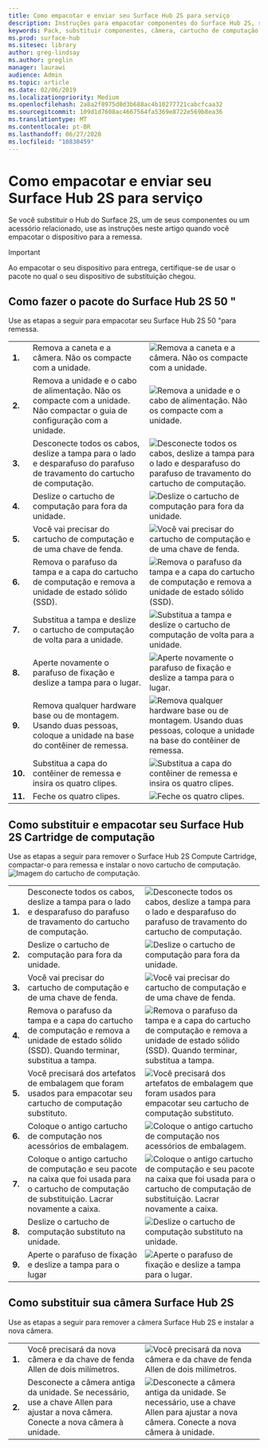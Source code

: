 ```yaml
---
title: Como empacotar e enviar seu Surface Hub 2S para serviço
description: Instruções para empacotar componentes do Surface Hub 2S, substituindo o cartucho de computação e substituindo a câmera
keywords: Pack, substituir componentes, câmera, cartucho de computação
ms.prod: surface-hub
ms.sitesec: library
author: greg-lindsay
ms.author: greglin
manager: laurawi
audience: Admin
ms.topic: article
ms.date: 02/06/2019
ms.localizationpriority: Medium
ms.openlocfilehash: 2a8a2f8975d8d3b688ac4b10277721cabcfcaa32
ms.sourcegitcommit: 109d1d7608ac4667564fa5369e8722e569b8ea36
ms.translationtype: MT
ms.contentlocale: pt-BR
ms.lasthandoff: 06/27/2020
ms.locfileid: "10830459"
---
```

# Como empacotar e enviar seu Surface Hub 2S para serviço

Se você substituir o Hub do Surface 2S, um de seus componentes ou um acessório relacionado, use as instruções neste artigo quando você empacotar o dispositivo para a remessa. 

>[!IMPORTANT]  
>Ao empacotar o seu dispositivo para entrega, certifique-se de usar o pacote no qual o seu dispositivo de substituição chegou.  

## Como fazer o pacote do Surface Hub 2S 50 "

Use as etapas a seguir para empacotar seu Surface Hub 2S 50 "para remessa.


|   |                                                                                                                                                 |       |
| - | ----------------------------------------------------------------------------------------------------------------------------------------------- | ----- |
| **1.**  | Remova a caneta e a câmera. Não os compacte com a unidade.                                                   | ![Remova a caneta e a câmera. Não os compacte com a unidade.](images/surface-hub-2s-repack-2.png) |
| **2.**  | Remova a unidade e o cabo de alimentação. Não os compacte com a unidade. Não compactar o guia de configuração com a unidade. | ![Remova a unidade e o cabo de alimentação. Não os compacte com a unidade.](images/surface-hub-2s-repack-3.png) |
| **3.**  | Desconecte todos os cabos, deslize a tampa para o lado e desparafuso do parafuso de travamento do cartucho de computação.             | ![Desconecte todos os cabos, deslize a tampa para o lado e desparafuso do parafuso de travamento do cartucho de computação.](images/surface-hub-2s-repack-5.png) |
| **4.**  | Deslize o cartucho de computação para fora da unidade.                                                                     | ![Deslize o cartucho de computação para fora da unidade.](images/surface-hub-2s-repack-6.png) |
| **5.**  | Você vai precisar do cartucho de computação e de uma chave de fenda.                                                           | ![Você vai precisar do cartucho de computação e de uma chave de fenda.](images/surface-hub-2s-repack-7.png)|
| **6.**  | Remova o parafuso da tampa e a capa do cartucho de computação e remova a unidade de estado sólido (SSD).    | ![Remova o parafuso da tampa e a capa do cartucho de computação e remova a unidade de estado sólido (SSD).](images/surface-hub-2s-repack-8.png)|
| **7.** | Substitua a tampa e deslize o cartucho de computação de volta para a unidade.                                            | ![Substitua a tampa e deslize o cartucho de computação de volta para a unidade.](images/surface-hub-2s-repack-9.png)|
| **8.**  | Aperte novamente o parafuso de fixação e deslize a tampa para o lugar.                                                      | ![Aperte novamente o parafuso de fixação e deslize a tampa para o lugar.](images/surface-hub-2s-repack-10.png)|
| **9.**  | Remova qualquer hardware base ou de montagem. Usando duas pessoas, coloque a unidade na base do contêiner de remessa.    | ![Remova qualquer hardware base ou de montagem. Usando duas pessoas, coloque a unidade na base do contêiner de remessa.](images/surface-hub-2s-repack-11.png)|
| **10.** | Substitua a capa do contêiner de remessa e insira os quatro clipes.                                          | ![Substitua a capa do contêiner de remessa e insira os quatro clipes.](images/surface-hub-2s-repack-12.png)|
| **11.** | Feche os quatro clipes.                                                                                            | ![Feche os quatro clipes.](images/surface-hub-2s-repack-13.png)|


## Como substituir e empacotar seu Surface Hub 2S Cartridge de computação

Use as etapas a seguir para remover o Surface Hub 2S Compute Cartridge, compactar-o para remessa e instalar o novo cartucho de computação.<br>
    ![Imagem do cartucho de computação.](images/surface-hub-2s-replace-cartridge-1.png)

|   |                                                                                                                                                 |       |
| - | ----------------------------------------------------------------------------------------------------------------------------------------------- | ----- |
| **1.** | Desconecte todos os cabos, deslize a tampa para o lado e desparafuso do parafuso de travamento do cartucho de computação.                                            | ![Desconecte todos os cabos, deslize a tampa para o lado e desparafuso do parafuso de travamento do cartucho de computação.](images/surface-hub-2s-replace-cartridge-2.png) |
| **2.**  | Deslize o cartucho de computação para fora da unidade.                                                                                                    | ![Deslize o cartucho de computação para fora da unidade.](images/surface-hub-2s-replace-cartridge-3.png) |
| **3.**  | Você vai precisar do cartucho de computação e de uma chave de fenda.                                                                                          | ![Você vai precisar do cartucho de computação e de uma chave de fenda.](images/surface-hub-2s-replace-cartridge-4.png) |
| **4.**  | Remova o parafuso da tampa e a capa do cartucho de computação e remova a unidade de estado sólido (SSD). Quando terminar, substitua a tampa. | ![Remova o parafuso da tampa e a capa do cartucho de computação e remova a unidade de estado sólido (SSD). Quando terminar, substitua a tampa.](images/surface-hub-2s-repack-8.png) |
| **5.**| Você precisará dos artefatos de embalagem que foram usados para empacotar seu cartucho de computação substituto.                                              | ![Você precisará dos artefatos de embalagem que foram usados para empacotar seu cartucho de computação substituto.](images/surface-hub-2s-replace-cartridge-6.png) |
| **6.**| Coloque o antigo cartucho de computação nos acessórios de embalagem.                                                                                      | ![Coloque o antigo cartucho de computação nos acessórios de embalagem.](images/surface-hub-2s-replace-cartridge-7.png) |
| **7.** | Coloque o antigo cartucho de computação e seu pacote na caixa que foi usada para o cartucho de computação de substituição. Lacrar novamente a caixa.             | ![Coloque o antigo cartucho de computação e seu pacote na caixa que foi usada para o cartucho de computação de substituição. Lacrar novamente a caixa.](images/surface-hub-2s-replace-cartridge-8.png)|
| **8.**| Deslize o cartucho de computação substituto na unidade.                                                                                          | ![Deslize o cartucho de computação substituto na unidade.](images/surface-hub-2s-replace-cartridge-9.png) |
| **9.**| Aperte o parafuso de fixação e deslize a tampa para o lugar                                                                                         | ![Aperte o parafuso de fixação e deslize a tampa para o lugar.](images/surface-hub-2s-replace-cartridge-10.png) |

## Como substituir sua câmera Surface Hub 2S

Use as etapas a seguir para remover a câmera Surface Hub 2S e instalar a nova câmera.


|   |                                                                                                                                                 |       |
| - | ----------------------------------------------------------------------------------------------------------------------------------------------- | ----- |
| **1.** | Você precisará da nova câmera e da chave de fenda Allen de dois milímetros.                                             |![Você precisará da nova câmera e da chave de fenda Allen de dois milímetros.](images/surface-hub-2s-replace-camera-1.png)  |
| **2.**  |  Desconecte a câmera antiga da unidade. Se necessário, use a chave Allen para ajustar a nova câmera. Conecte a nova câmera à unidade. | ![Desconecte a câmera antiga da unidade. Se necessário, use a chave Allen para ajustar a nova câmera. Conecte a nova câmera à unidade.](images/surface-hub-2s-replace-camera-2.png) |
